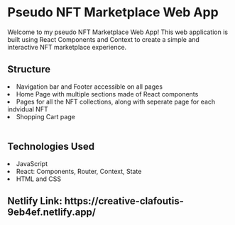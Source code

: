 <h1>Pseudo NFT Marketplace Web App</h1>

Welcome to my pseudo NFT Marketplace Web App! This web application is built using React Components and Context to create a simple and interactive NFT marketplace experience.

## Structure
<li>Navigation bar and Footer accessible on all pages</li>
<li>Home Page with multiple sections made of React components</li>
<li>Pages for all the NFT collections, along with seperate page for each indvidual NFT</li>
<li>Shopping Cart page</li>
<br>
<h2>Technologies Used</h2>
<li>JavaScript</li>
<li>React: Components, Router, Context, State </li>
<li>HTML and CSS</li>

<h2>Netlify Link: https://creative-clafoutis-9eb4ef.netlify.app/</h2>

